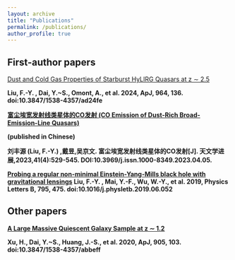 ```yaml
---
layout: archive
title: "Publications"
permalink: /publications/
author_profile: true
---
```


First-author papers
-----
[Dust and Cold Gas Properties of Starburst HyLIRG Quasars at z ∼ 2.5](https://iopscience.iop.org/article/10.3847/1538-4357/ad24fe)

<b>Liu, F.-Y.<b>
, Dai, Y.~S., Omont, A., et al. 2024, ApJ, 964, 136. doi:10.3847/1538-4357/ad24fe

[富尘埃宽发射线类星体的CO发射 (CO Emission of Dust-Rich Broad-Emission-Line Quasars)](http://www.shao.cas.cn/twxjz/wzll/202304/202304yjlw/202312/P020240123566166864142.pdf)

(published in Chinese)

<b>刘丰源 (Liu, F.-Y.)<b>
,戴昱,吴京文. 富尘埃宽发射线类星体的CO发射[J]. 天文学进展,2023,41(4):529-545. DOI:10.3969/j.issn.1000-8349.2023.04.05.

[Probing a regular non-minimal Einstein-Yang-Mills black hole with gravitational lensings](https://www.sciencedirect.com/science/article/pii/S0370269319304356?via%3Dihub)
<b>Liu, F.-Y.<b>
, Mai, Y.-F., Wu, W.-Y., et al. 2019, Physics Letters B, 795, 475. doi:10.1016/j.physletb.2019.06.052

Other papers
-----
[A Large Massive Quiescent Galaxy Sample at z ∼ 1.2](https://iopscience.iop.org/article/10.3847/1538-4357/abbeff)

Xu, H., Dai, Y.~S., Huang, J.-S., et al. 2020, ApJ, 905, 103. doi:10.3847/1538-4357/abbeff
